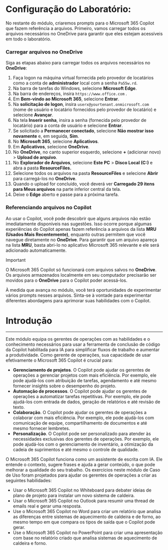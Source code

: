 # Configuração do Laboratório:

No restante do módulo, criaremos prompts para o Microsoft 365 Copilot que fazem referência a arquivos. Primeiro, vamos carregar todos os arquivos necessários no OneDrive para garantir que eles estejam acessíveis em todo o laboratório.


### Carregar arquivos no OneDrive

Siga as etapas abaixo para carregar todos os arquivos necessários no **OneDrive**:

1. Faça logon na máquina virtual fornecida pelo provedor de locatários como a conta de **administrador** local com a senha `Pa55w.rd`.
2. Na barra de tarefas do Windows, selecione **Microsoft Edge**.
3. Na barra de endereços, insira `https://www.office.com` .
4. Em **Bem-vindo ao Microsoft 365**, selecione **Entrar**.
5. Na **solicitação de logon**, insira `userx@yourtenant.onmicrosoft.com` (nome de usuário e locatário fornecidos pelo provedor de locatário) e selecione **Avançar**.
6. Na tela **Inserir senha**, insira a senha (fornecida pelo provedor de locatário) para a conta de usuário e selecione **Entrar**.
7. Se solicitado a **Permanecer conectado**, selecione **Não mostrar isso novamente** e, em seguida, **Sim**.
8. No **Microsoft 365**, selecione **Aplicativos**.
9. Em **Aplicativos**, selecione **OneDrive**.
10. No **OneDrive**, no canto superior esquerdo, selecione **+** (adicionar novo) > **Upload de arquivo**.
11. No **Explorador de Arquivos**, selecione **Este PC** > **Disco Local (C:)** e abra a pasta **ResourceFiles.**
12. Selecione todos os arquivos na pasta **ResourceFiles** e selecione **Abrir** para carregá-los no **OneDrive**.
13. Quando o upload for concluído, você deverá ver **Carregado 29 itens para Meus arquivos** na parte inferior central da tela.
14. Deixe o **Edge** aberto e passe para a próxima tarefa.

### Referenciando arquivos no Copilot

Ao usar o Copilot, você pode descobrir que alguns arquivos não estão imediatamente disponíveis nas sugestões. Isso ocorre porque algumas experiências do Copilot apenas fazem referência a arquivos da lista **MRU (Usados Mais Recentemente)**, enquanto outras permitem que você navegue diretamente no **OneDrive**. Para garantir que um arquivo apareça na lista **MRU**, basta abri-lo no aplicativo Microsoft 365 relevante e ele será adicionado automaticamente.

> [!IMPORTANT]
> O Microsoft 365 Copilot só funcionará com arquivos salvos no **OneDrive**. Os arquivos armazenados localmente em seu computador precisarão ser movidos para o **OneDrive** para o Copilot poder acessá-los.

À medida que avança no módulo, você terá oportunidades de experimentar vários prompts nesses arquivos. Sinta-se à vontade para experimentar diferentes abordagens para aprimorar suas habilidades com o Copilot.

# Introdução
---
Este módulo equipa os gerentes de operações com as habilidades e o conhecimento necessários para usar a ferramenta de conclusão de código da Copilot habilitada para IA para simplificar fluxos de trabalho e aumentar a produtividade. Como gerente de operações, sua capacidade de usar efetivamente o Microsoft 365 Copilot é crucial para:<br>

 -  **Gerenciamento de projetos**. O Copilot pode ajudar os gerentes de operações a gerenciar projetos com mais eficiência. Por exemplo, ele pode ajudá-los com atribuição de tarefas, agendamento e até mesmo fornecer insights sobre o desempenho do projeto.
 -  **Automação de processos**. O Copilot pode ajudar os gerentes de operações a automatizar tarefas repetitivas. Por exemplo, ele pode ajudá-los com entrada de dados, geração de relatórios e até revisão de texto.
 -  **Colaboração**. O Copilot pode ajudar os gerentes de operações a colaborar com mais eficiência. Por exemplo, ele pode ajudá-los com comunicação de equipe, compartilhamento de documentos e até mesmo fornecer lembretes.
 -  **Personalização**. O Copilot pode ser personalizado para atender às necessidades exclusivas dos gerentes de operações. Por exemplo, ele pode ajudá-los com o gerenciamento de inventário, a otimização da cadeia de suprimentos e até mesmo o controle de qualidade.

O Microsoft 365 Copilot funciona como um assistente de escrita com IA. Ele entende o contexto, sugere frases e ajuda a gerar conteúdo, o que pode melhorar a qualidade do seu trabalho. Os exercícios neste módulo de Caso de Uso foram projetados para ajudar os gerentes de operações a criar as seguintes habilidades:

 -  Usar o Microsoft 365 Copilot no Whiteboard para debater ideias de plano de projeto para instalar um novo sistema de caldeira.
 -  Usar o Microsoft 365 Copilot no Outlook para resumir uma thread de emails real e gerar uma resposta.
 -  Use o Microsoft 365 Copilot no Word para criar um relatório que analisa as diferenças entre sistemas de aquecimento de caldeira e de forno, ao mesmo tempo em que compara os tipos de saída que o Copilot pode gerar.
 -  Use o Microsoft 365 Copilot no PowerPoint para criar uma apresentação com base no relatório criado que analisa sistemas de aquecimento de caldeira e forno.
